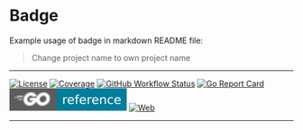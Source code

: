 # Badge

Example usage of badge in markdown README file:

> Change project name to own project name

---

[![License](https://img.shields.io/github/license/worldline-go/chore?color=red&style=flat-square)](https://raw.githubusercontent.com/worldline-go/chore/main/LICENSE)
[![Coverage](https://img.shields.io/sonar/coverage/worldline-go_chore?logo=sonarcloud&server=https%3A%2F%2Fsonarcloud.io&style=flat-square)](https://sonarcloud.io/summary/overall?id=worldline-go_chore)
[![GitHub Workflow Status](https://img.shields.io/github/actions/workflow/status/worldline-go/struct2/test.yml?branch=main&logo=github&style=flat-square&label=ci)](https://github.com/worldline-go/chore/actions)
[![Go Report Card](https://goreportcard.com/badge/github.com/worldline-go/chore?style=flat-square)](https://goreportcard.com/report/github.com/worldline-go/chore)
[![Go PKG](https://raw.githubusercontent.com/worldline-go/guide/main/badge/custom/reference.svg)](https://pkg.go.dev/github.com/worldline-go/chore)
[![Web](https://img.shields.io/badge/web-document-blueviolet?style=flat-square)](https://worldline-go.github.io/chore/)

---
